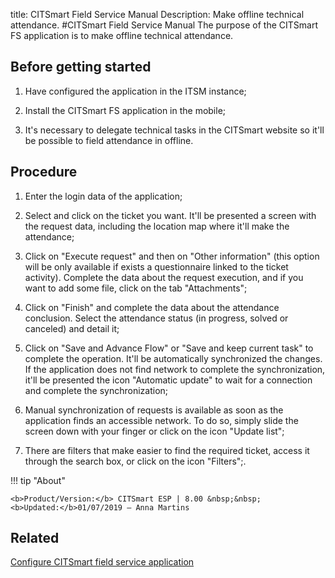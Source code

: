 title: CITSmart Field Service Manual
Description: Make offline technical attendance.
#CITSmart Field Service Manual
The purpose of the CITSmart FS application is to make offline technical attendance.

Before getting started
--------------------------

1.  Have configured the application in the ITSM instance;

2.  Install the CITSmart FS application in the mobile;

3.  It's necessary to delegate technical tasks in the CITSmart website so it'll
    be possible to field attendance in offline.

Procedure
-------------

1.  Enter the login data of the application;

2.  Select and click on the ticket you want. It'll be presented a screen with
    the request data, including the location map where it'll make the
    attendance;

3.  Click on "Execute request" and then on "Other information" (this option will
    be only available if exists a questionnaire linked to the ticket activity).
    Complete the data about the request execution, and if you want to add some
    file, click on the tab "Attachments";

4.  Click on "Finish" and complete the data about the attendance conclusion.
    Select the attendance status (in progress, solved or canceled) and detail
    it;

5.  Click on "Save and Advance Flow" or "Save and keep current task" to complete
    the operation. It'll be automatically synchronized the changes. If the
    application does not find network to complete the synchronization, it'll be
    presented the icon "Automatic update" to wait for a connection and complete the
    synchronization;

6.  Manual synchronization of requests is available as soon as the application
    finds an accessible network. To do so, simply slide the screen down with
    your finger or click on the icon "Update list";

7.  There are filters that make easier to find the required ticket, access it
    through the search box, or click on the icon "Filters";.

!!! tip "About"

    <b>Product/Version:</b> CITSmart ESP | 8.00 &nbsp;&nbsp;
    <b>Updated:</b>01/07/2019 – Anna Martins
    
Related
-------------  

[Configure CITSmart field service application](/en-us/citsmart-esp-8/additional-features/mobile-and-field-service/field-service/citsmart-field-service-manual.html)

